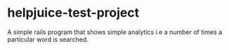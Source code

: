 # helpjuice-test-project
A simple rails program that shows simple analytics i.e a number of times a particular word is searched.
